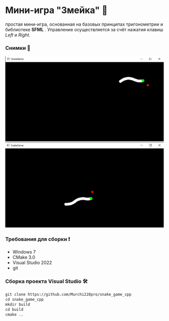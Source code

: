 # Мини-игра "Змейка" :snake:

простая мини-игра, основанная на базовых принципах тригонометрии и библиотеке **SFML** . Управление осуществляется за счёт нажатия клавиш _Left_ и _Right_.

### Снимки 📸

![](https://github.com/Murchi228pro/snake_game_cpp/blob/main/images/1.jpg?raw=true&size=400x200)
![](https://github.com/Murchi228pro/snake_game_cpp/blob/main/images/2.jpg?raw=true&size=400x200)

### Требования для сборки ❗

- Windows 7
- CMake 3.0
- Visual Studio 2022
- git

### Сборка проекта Visual Studio 🛠

```
git clone https://github.com/Murchi228pro/snake_game_cpp
cd snake_game_cpp
mkdir build
cd build
cmake ..
```

###
